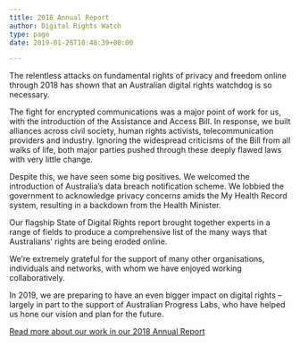 ```yaml
---
title: 2018 Annual Report
author: Digital Rights Watch
type: page
date: 2019-01-28T10:48:39+00:00

---
```

The relentless attacks on fundamental rights of privacy and freedom online through 2018 has shown that an Australian digital rights watchdog is so necessary.

The fight for encrypted communications was a major point of work for us, with the introduction of the Assistance and Access Bill. In response, we built alliances across civil society, human rights activists, telecommunication providers and industry. Ignoring the widespread criticisms of the Bill from all walks of life, both major parties pushed through these deeply flawed laws with very little change.

Despite this, we have seen some big positives. We welcomed the introduction of Australia’s data breach notification scheme. We lobbied the government to acknowledge privacy concerns amids the My Health Record system, resulting in a backdown from the Health Minister.

Our flagship State of Digital Rights report brought together experts in a range of fields to produce a comprehensive list of the many ways that Australians’ rights are being eroded online.

We’re extremely grateful for the support of many other organisations, individuals and networks, with whom we have enjoyed working collaboratively. 

In 2019, we are preparing to have an even bigger impact on digital rights &#8211; largely in part to the support of Australian Progress Labs, who have helped us hone our vision and plan for the future.

[Read more about our work in our 2018 Annual Report][1]

 [1]: /wp-content/uploads/2019/01/DRW_annual_report_2018_web.pdf